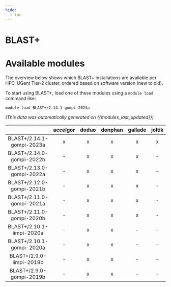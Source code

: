 ```yaml
---
hide:
  - toc
---
```


BLAST+
======

# Available modules


The overview below shows which BLAST+ installations are available per HPC-UGent Tier-2 cluster, ordered based on software version (new to old).

To start using BLAST+, load one of these modules using a `module load` command like:

```shell
module load BLAST+/2.14.1-gompi-2023a
```

*(This data was automatically generated on {{modules_last_updated}})*  

| |accelgor|doduo|donphan|gallade|joltik|shinx|
| :---: | :---: | :---: | :---: | :---: | :---: | :---: |
|BLAST+/2.14.1-gompi-2023a|x|x|x|x|x|x|
|BLAST+/2.14.0-gompi-2022b|-|x|x|x|-|-|
|BLAST+/2.13.0-gompi-2022a|-|x|x|x|-|-|
|BLAST+/2.12.0-gompi-2021b|-|x|x|x|-|-|
|BLAST+/2.11.0-gompi-2021a|-|x|x|x|-|-|
|BLAST+/2.11.0-gompi-2020b|-|x|x|x|-|-|
|BLAST+/2.10.1-iimpi-2020a|-|x|x|-|-|-|
|BLAST+/2.10.1-gompi-2020a|-|x|x|-|-|-|
|BLAST+/2.9.0-iimpi-2019b|-|x|x|-|-|-|
|BLAST+/2.9.0-gompi-2019b|-|x|x|-|-|-|
